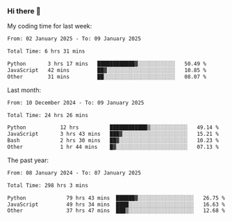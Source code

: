 ### Hi there 👋

My coding time for last week:

<!--START_SECTION:week-->

```txt
From: 02 January 2025 - To: 09 January 2025

Total Time: 6 hrs 31 mins

Python       3 hrs 17 mins   ████████████▓░░░░░░░░░░░░   50.49 %
JavaScript   42 mins         ██▓░░░░░░░░░░░░░░░░░░░░░░   10.85 %
Other        31 mins         ██░░░░░░░░░░░░░░░░░░░░░░░   08.07 %
```

<!--END_SECTION:week-->

Last month:

<!--START_SECTION:month-->

```txt
From: 10 December 2024 - To: 09 January 2025

Total Time: 24 hrs 26 mins

Python           12 hrs          ████████████▒░░░░░░░░░░░░   49.14 %
JavaScript       3 hrs 43 mins   ███▓░░░░░░░░░░░░░░░░░░░░░   15.21 %
Bash             2 hrs 30 mins   ██▓░░░░░░░░░░░░░░░░░░░░░░   10.23 %
Other            1 hr 44 mins    █▓░░░░░░░░░░░░░░░░░░░░░░░   07.13 %
```

<!--END_SECTION:month-->

The past year:

<!--START_SECTION:year-->

```txt
From: 08 January 2024 - To: 07 January 2025

Total Time: 298 hrs 3 mins

Python             79 hrs 43 mins  ██████▓░░░░░░░░░░░░░░░░░░   26.75 %
JavaScript         49 hrs 34 mins  ████░░░░░░░░░░░░░░░░░░░░░   16.63 %
Other              37 hrs 47 mins  ███▒░░░░░░░░░░░░░░░░░░░░░   12.68 %
```

<!--END_SECTION:year-->
